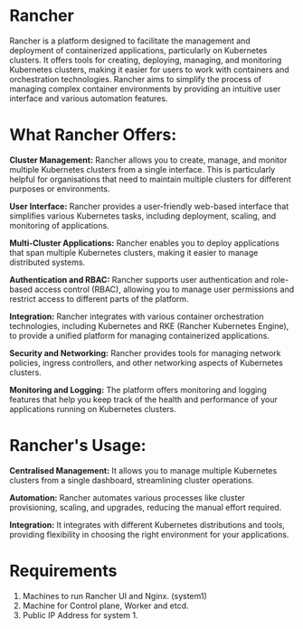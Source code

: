 # Rancher

Rancher is a platform designed to facilitate the management and deployment of containerized applications, particularly on Kubernetes clusters. It offers tools for creating, deploying, managing, and monitoring Kubernetes clusters, making it easier for users to work with containers and orchestration technologies. Rancher aims to simplify the process of managing complex container environments by providing an intuitive user interface and various automation features.

# What Rancher Offers:

**Cluster Management:** Rancher allows you to create, manage, and monitor multiple Kubernetes clusters from a single interface. This is particularly helpful for organisations that need to maintain multiple clusters for different purposes or environments.

**User Interface:** Rancher provides a user-friendly web-based interface that simplifies various Kubernetes tasks, including deployment, scaling, and monitoring of applications.

**Multi-Cluster Applications:** Rancher enables you to deploy applications that span multiple Kubernetes clusters, making it easier to manage distributed systems.

**Authentication and RBAC:** Rancher supports user authentication and role-based access control (RBAC), allowing you to manage user permissions and restrict access to different parts of the platform.

**Integration:** Rancher integrates with various container orchestration technologies, including Kubernetes and RKE (Rancher Kubernetes Engine), to provide a unified platform for managing containerized applications.

**Security and Networking:** Rancher provides tools for managing network policies, ingress controllers, and other networking aspects of Kubernetes clusters.

**Monitoring and Logging:** The platform offers monitoring and logging features that help you keep track of the health and performance of your applications running on Kubernetes clusters.

# Rancher's Usage:

**Centralised Management:** It allows you to manage multiple Kubernetes clusters from a single dashboard, streamlining cluster operations.

**Automation:** Rancher automates various processes like cluster provisioning, scaling, and upgrades, reducing the manual effort required.

**Integration:** It integrates with different Kubernetes distributions and tools, providing flexibility in choosing the right environment for your applications.



# Requirements

1. Machines to run Rancher UI and Nginx. (system1)
2. Machine for Control plane, Worker and etcd.
3. Public IP Address for system 1.

